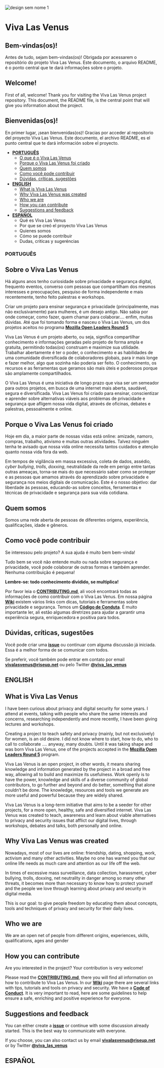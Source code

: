 ![design sem nome 1](https://user-images.githubusercontent.com/19938761/39087695-29a5507c-457b-11e8-8302-7f2e9a4e387c.png)


# Viva Las Venus

## Bem-vindas\(os\)!

Antes de tudo, sejam bem-vindas\(os\)! Obrigada por acessarem o repositório do projeto Viva Las Venus. Este documento, o arquivo README, é o ponto central que te dará informações sobre o projeto.

## Welcome!

First of all, welcome! Thank you for visiting the Viva Las Venus project repository. This document, the README file, is the central point that will give you information about the project.

## Bienvenidas\(os\)!

En primer lugar, ¡sean bienvenidas\(os\)! Gracias por acceder al repositorio del proyecto Viva Las Venus. Este documento, el archivo README, es el punto central que te dará información sobre el proyecto.

* [**PORTUGUÊS**](#português) 
    * [O que é o Viva Las Venus](#o-que-é-o-viva-las-venus)
    * [Porque o Viva Las Venus foi criado](#porque-o-viva-las-venus-foi-criado)
    * [Quem somos](#quem-somos)
    * [Como você pode contribuir](#como-você-pode-contribuir)
    * [Dúvidas, críticas, sugestões](#dúvidas-críticas-sugestões)
* [**ENGLISH**](#english)
    * [What is Viva Las Venus](#what-is-viva-las-venus)
    * [Why Viva Las Venus was created](#why-viva-las-venus-was-created)
    * [Who we are](#who-we-are)
    * [How you can contribute](#how-you-can-contribute)
    * [Suggestions and feedback](#suggestions-and-feedback)
* [**ESPAÑOL**](#español)
    * Qué es Viva Las Venus
    * Por que se creó el proyecto Viva Las Venus
    * Quienes somos
    * Cómo se puede contribuir
    * Dudas, criticas y sugeréncias


### PORTUGUÊS
## **Sobre o Viva Las Venus**

Há alguns anos tenho curiosidade sobre privacidade e segurança digital, frequento eventos, converso com pessoas que compartilham dos mesmos interesses e preocupações, pesquiso de forma independente e mais recentemente, tenho feito palestras e workshops. 

Criar um projeto para ensinar segurança e privacidade (principalmente, mas não exclusivamente) para mulheres, é um desejo antigo.  Não sabia por onde começar, como fazer, quem chamar para colaborar…. enfim, muitas dúvidas.  Até que foi tomando forma e nasceu o Viva Las Venus, um dos projetos aceitos no programa **[Mozilla Open Leaders Round 5](https://mozilla.github.io/leadership-training/round-5/projects/)**

Viva Las Venus é um projeto aberto, ou seja, significa compartilhar conhecimento e informações geradas pelo projeto de forma ampla e gratuita, permitindo todas(os) construam e maximize sua utilidade.  Trabalhar abertamente é ter o poder, o conhecimento e as habilidades de uma comunidade diversificada de colaboradores globais, para ir mais longe e fazer melhor, algo que sozinha não poderia ser feito. O conhecimento, os recursos e as ferramentas que geramos são mais úteis e poderosos porque são amplamente compartilhados.

O Viva Las Venus é uma iniciativa de longo prazo que visa ser um semeador para outros projetos, em busca de uma internet mais aberta, saudável, segura e diversificada. Viva Las Venus foi criado para ensinar, conscientizar e aprender sobre alternativas viáveis aos problemas de privacidade e segurança que afligem nossa vida digital, através de oficinas, debates e palestras, pessoalmente e online.

## **Porque o Viva Las Venus foi criado**
Hoje em dia, a maior parte de nossas vidas está online: amizade, namoro, compras, trabalho, ativismo e muitas outras atividades.  Talvez ninguém tenha te avisado que nossa vida online necessita tantos cuidados e atenção quanto nossa vida fora da web.

Em tempos de vigilância em massa excessiva, coleta de dados, assédio, *cyber bullying*, *trolls*, *doxxing*, neutralidade da rede em perigo entre tantas outras ameaças, torna-se mais do que necessário saber como se proteger e as pessoas que amamos através do aprendizado sobre privacidade e segurança nos meios digitais de comunicação. Este é o nosso objetivo: dar liberdade às pessoas, educando-as sobre conceitos, ferramentas e técnicas de privacidade e segurança para sua vida cotidiana.


## Quem somos

Somos uma rede aberta de pessoas de diferentes origens, experiência, qualificações, idade e gêneros.

## Como você pode contribuir

Se interessou pelo projeto? A sua ajuda é muito bem bem-vinda!

Tudo bem se você não entende muito ou nada sobre segurança e privacidade, você pode colaborar de outras formas e também aprender. Nenhuma contribuição é pequena!

**Lembre-se: todo conhecimento dividido, se multiplica!**

Por favor leia o [**CONTRIBUTING.md**](https://github.com/VivaLasVenus/VivaLasVenus/blob/master/CONTRIBUTING.md), ali você encontrará todas as informações de como contribuir com o Viva Las Venus. Em nossa página [**Wiki**](https://github.com/VivaLasVenus/VivaLasVenus/wiki) existem vários links com dicas, tutoriais e ferramentas sobre privacidade e segurança. Temos um [**Código de Conduta**](https://github.com/VivaLasVenus/VivaLasVenus/blob/master/Code%20of%20Conduct.md). É muito importante ler, ali estão algumas diretrizes para ajudar a garantir uma experiência segura, enriquecedora e positiva para todos.

## Dúvidas, críticas, sugestões

Você pode criar uma [**issue**](https://github.com/VivaLasVenus/VivaLasVenus/issues) ou continuar com alguma discussão já iniciada. Essa é a melhor forma de se comunicar com todos.

Se preferir, você também pode entrar em contato por email **vivalasvenus@riseup.net** ou pelo Twitter [**@viva_las_venus**](https://twitter.com/)

## ENGLISH

## What is Viva Las Venus
I have been curious about privacy and digital security for some years. I attend at events, talking with people who share the same interests and concerns, researching independently and more recently, I have been giving lectures and workshops. 

Creating a project to teach safety and privacy (mainly, but not exclusively) for women, is an old desire. I did not know where to start, how to do, who to call to collaborate .... anyway, many doubts. Until it was taking shape and was born Viva Las Venus, one of the projects accepted in the **[Mozilla Open Leaders Round 5](https://mozilla.github.io/leadership-training/round-5/projects/)** program.

Viva Las Venus is an open project, in other words, it means sharing knowledge and information generated by the project in a broad and free way, allowing all to build and maximize its usefulness. Work openly is to have the power, knowledge and skills of a diverse community of global contributors, to go further and beyond and do better, something that alone couldn’t be done. The knowledge, resources and tools we generate are more useful and powerful because they are widely shared.

Viva Las Venus is a long-term initiative that aims to be a seeder for other projects, for a more open, healthy, safe and diversified internet. Viva Las Venus was created to teach, awareness and learn about viable alternatives to privacy and security issues that afflict our digital lives, through workshops, debates and talks, both personally and online.

## **Why Viva Las Venus was created**

Nowadays, most of our lives are online: friendship, dating, shopping, work, activism and many other activities. Maybe no one has warned you that our online life needs as much care and attention as our life off the web. 

In times of excessive mass surveillance, data collection, harassment, cyber bullying, trolls, doxxing, net neutrality in danger among so many other threats, it becomes more than necessary to know how to protect yourself and the people we love through learning about privacy and security in digital media. 

This is our goal: to give people freedom by educating them about concepts, tools and techniques of privacy and security for their daily lives.  

## Who we are

We are an open net of people from different origins, experiences, skills, qualifications, ages and gender

## How you can contribute

Are you interested in the project? Your contribution is very welcome!  

Please read the [**CONTRIBUTING.md**](https://github.com/VivaLasVenus/VivaLasVenus/blob/master/CONTRIBUTING.md), there you will find all information on how to contribute to Viva Las Venus. In our [**Wiki**](https://github.com/VivaLasVenus/VivaLasVenus/wiki) page there are several links with tips, tutorials and tools on privacy and security. We have a [**Code of Conduct**](https://github.com/VivaLasVenus/VivaLasVenus/blob/master/Code%20of%20Conduct.md). It is very important to read, here are some guidelines to help ensure a safe, enriching and positive experience for everyone.

## Suggestions and feedback

You can either create a [**issue**](https://github.com/VivaLasVenus/VivaLasVenus/issues) or continue with some discussion already started. This is the best way to communicate with everyone.

If you choose, you can also contact us by email **vivalasvenus@riseup.net** or by Twitter [**@viva_las_venus**](https://twitter.com/)

## ESPAÑOL

